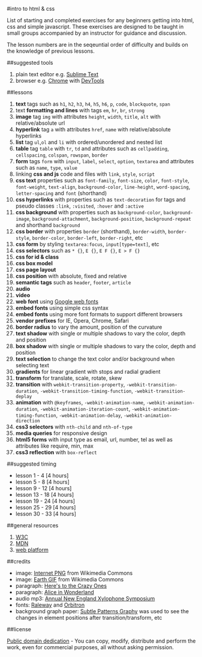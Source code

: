 #intro to html & css

List of starting and completed exercises for any beginners getting into html, css and simple javascript. These exercises are designed to be taught in small groups accompanied by an instructor for guidance and discussion.

The lesson numbers are in the seqeuntial order of difficulty and builds on the knowledge of previous lessons.

##suggested tools

1. plain text editor e.g. [Sublime Text](http://www.sublimetext.com/3)
1. browser e.g. [Chrome](https://www.google.com/intl/en/chrome/browser/) with [DevTools](https://developers.google.com/chrome-developer-tools/)

##lessons

1. **text** tags such as `h1`, `h2`, `h3`, `h4`, `h5`, `h6`, `p`, `code`, `blockquote`, `span`
1. text **formatting and lines** with tags `em`, `hr`, `br`, `strong`
1. **image** tag `img` with attributes `height`, `width`, `title`, `alt` with relative/absolute url
1. **hyperlink** tag `a` with attributes `href`, `name` with relative/absolute hyperlinks
1. **list** tag `ul`,`ol` and `li` with ordered/unordered and nested list
1. **table** tag `table` with `tr`, `td` and attributes such as `cellpadding`, `cellspacing`, `colspan`, `rowspan`, `border`
1. **form** tags `form` with `input`, `label`, `select`, `option`, `textarea` and attributes such as `name`, `type`, `value`
1. linking **css and js** code and files with `link`, `style`, `script`
1. **css text** properties such as `font-family`, `font-size`, `color`, `font-style`, `font-weight`, `text-align`, `background-color`, `line-height`, `word-spacing`, `letter-spacing` and `font` (shorthand)
1. **css hyperlinks** with properties such as `text-decoration` for tags and pseudo classes `:link`, `:visited`, `:hover` and `:active`
1. **css background** with properties such as `background-color`, `background-image`, `background-attachment`, `background-position`, `background-repeat` and shorthand `background`
1. **css border** with properties `border` (shorthand), `border-width`, `border-style`, `border-color`, `border-left`, `border-right`, etc
1. **css form** by styling `textarea:focus`, `input[type=text]`, etc
1. **css selectors** such as `* {}`, `E {}`, `E F {}`, `E > F {}`
1. **css for id & class**
1. **css box model**
1. **css page layout**
1. **css position** with absolute, fixed and relative
1. **semantic tags** such as `header`, `footer`, `article`
1. **audio**
1. **video**
1. **web font** using [Google web fonts](https://www.google.com/fonts)
1. **embed fonts** using simple css syntax
1. **embed fonts** using more font formats to support different browsers
1. **vendor prefixes** for IE, Opera, Chrome, Safari
1. **border radius** to vary the amount, position of the curvature
1. **text shadow** with single or multiple shadows to vary the color, depth and position
1. **box shadow** with single or multiple shadows to vary the color, depth and position
1. **text selection** to change the text color and/or background when selecting text
1. **gradients** for linear gradient with stops and radial gradient
1. **transform** for translate, scale, rotate, skew
1. **transition** with `webkit-transition-property`, `-webkit-transition-duration`, `-webkit-transition-timing-function`, `-webkit-transition-deplay`
1. **animation** with `@keyframes`, `-webkit-animation-name`, `-webkit-animation-duration`, `-webkit-animation-iteration-count`, `-webkit-animation-timing-function`, `-webkit-animation-delay`, `-webkit-animation-direction`
1. **css3 selectors** with `nth-child` and `nth-of-type`
1. **media queries** for responsive design
1. **html5 forms** with input type as email, url, number, tel as well as attributes like require, min, max
1. **css3 reflection** with `box-reflect` 

##suggested timing

- lesson 1 - 4 [4 hours]
- lesson 5 - 8 [4 hours]
- lesson 9 - 12 [4 hours]
- lesson 13 - 18 [4 hours]
- lesson 19 - 24 [4 hours]
- lesson 25 - 29 [4 hours]
- lesson 30 - 33 [4 hours]


##general resources

1. [W3C](http://www.w3.org/)
1. [MDN](https://developer.mozilla.org/en-US/)
1. [web platform](http://www.webplatform.org/)

##credits

- image: [Internet PNG](http://en.wikipedia.org/wiki/File:Internet_map_1024_-_transparent.png) from Wikimedia Commons
- image: [Earth GIF](http://en.wikipedia.org/wiki/File:Rotating_earth_(large).gif) from Wikimedia Commons
- paragraph: [Here's to the Crazy Ones](http://en.wikipedia.org/wiki/Think_Different#Text)
- paragraph: [Alice in Wonderland](http://www.gutenberg.org/ebooks/11)
- audio mp3: [Annual New England Xylophone Symposium](http://ccmixter.org/files/DoKashiteru/19848)
- fonts: [Raleway](https://www.theleagueofmoveabletype.com/raleway) and [Orbitron](https://www.theleagueofmoveabletype.com/orbitron)
- background graph paper: [Subtle Patterns Graphy](http://subtlepatterns.com/graphy/) was used to see the changes in element positions after transition/transform, etc

##license

[Public domain dedication](http://creativecommons.org/publicdomain/zero/1.0/) - You can copy, modify, distribute and perform the work, even for commercial purposes, all without asking permission.
